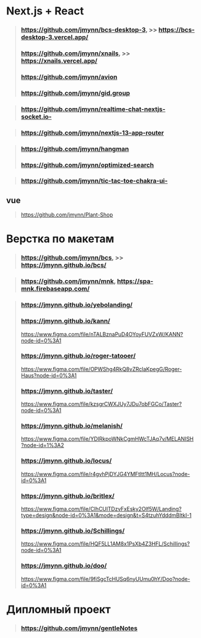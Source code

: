 
# Next.js + React
> ### https://github.com/jmynn/bcs-desktop-3, >> https://bcs-desktop-3.vercel.app/
> ### https://github.com/jmynn/xnails, >> https://xnails.vercel.app/
> ### https://github.com/jmynn/avion
> ### https://github.com/jmynn/gid.group

> ### https://github.com/jmynn/realtime-chat-nextjs-socket.io-

> ### https://github.com/jmynn/nextjs-13-app-router

> ### https://github.com/jmynn/hangman
> ### https://github.com/jmynn/optimized-search

> ### https://github.com/jmynn/tic-tac-toe-chakra-ui-

## vue
> https://github.com/jmynn/Plant-Shop
# Верстка по макетам
> ### https://github.com/jmynn/bcs, >> https://jmynn.github.io/bcs/

> ### https://github.com/jmynn/mnk, https://spa-mnk.firebaseapp.com/

> ### https://jmynn.github.io/yebolanding/       
> ### https://jmynn.github.io/kann/
> https://www.figma.com/file/nTALBznaPuD4OYoyFUVZxW/KANN?node-id=0%3A1
> ### https://jmynn.github.io/roger-tatooer/
> https://www.figma.com/file/OPWShg4RkQ8vZRclaKpegG/Roger-Haus?node-id=0%3A1
> ### https://jmynn.github.io/taster/
> https://www.figma.com/file/kzsgrCWXJUy7JDu7obFGCo/Taster?node-id=0%3A1
> ### https://jmynn.github.io/melanish/
> https://www.figma.com/file/YDIRkpoWNkCgmHWcTJAq7v/MELANISH?node-id=1%3A2
> ### https://jmynn.github.io/locus/
> https://www.figma.com/file/r4gvhPjDYJG4YMFtltt1MH/Locus?node-id=0%3A1
> ### https://jmynn.github.io/britlex/
> https://www.figma.com/file/CIhCUITDzvFxEsky2Olf5W/Landing?type=design&node-id=0%3A1&mode=design&t=S4tzuhYdddmBltkI-1
> ### https://jmynn.github.io/Schillings/
> https://www.figma.com/file/HQF5LL1AM8x1PsXb4Z3HFL/Schillings?node-id=0%3A1
> ### https://jmynn.github.io/doo/
> https://www.figma.com/file/9fiSgcTcHUSq6nyUUmu0hY/Doo?node-id=0%3A1

# Дипломный проект
> ### https://github.com/jmynn/gentleNotes


